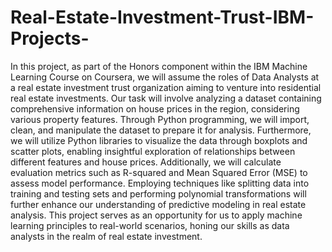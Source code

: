 # Real-Estate-Investment-Trust-IBM-Projects-

In this project, as part of the Honors component within the IBM Machine Learning Course on Coursera, we will assume the roles of Data Analysts at a real estate investment trust organization aiming to venture into residential real estate investments. Our task will involve analyzing a dataset containing comprehensive information on house prices in the region, considering various property features. Through Python programming, we will import, clean, and manipulate the dataset to prepare it for analysis. Furthermore, we will utilize Python libraries to visualize the data through boxplots and scatter plots, enabling insightful exploration of relationships between different features and house prices. Additionally, we will calculate evaluation metrics such as R-squared and Mean Squared Error (MSE) to assess model performance. Employing techniques like splitting data into training and testing sets and performing polynomial transformations will further enhance our understanding of predictive modeling in real estate analysis. This project serves as an opportunity for us to apply machine learning principles to real-world scenarios, honing our skills as data analysts in the realm of real estate investment.
